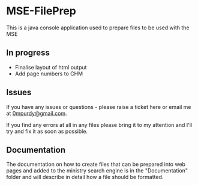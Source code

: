 # MSE-FilePrep
This is a java console application used to prepare files to be used with the MSE

## In progress

 - Finalise layout of html output
 - Add page numbers to CHM

## Issues

If you have any issues or questions - please raise a ticket here or email me at 0mpurdy@gmail.com.

If you find any errors at all in any files please bring it to my attention and I'll try and fix it as soon as possible.

## Documentation

The documentation on how to create files that can be prepared into web pages and added to the ministry search engine is
in the "Documentation" folder and will describe in detail how a file should be formatted.
